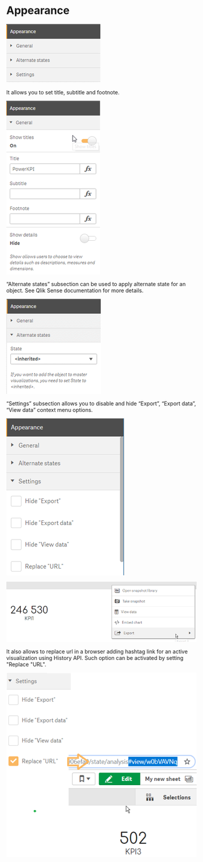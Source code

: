 # Appearance

![](../.gitbook/assets/image%20%2817%29.png)

It allows you to set title, subtitle and footnote.

![General](../.gitbook/assets/image%20%2872%29.png)

“Alternate states” subsection can be used to apply alternate state for an object. See Qlik Sense documentation for more details.

![Alternative states](../.gitbook/assets/image%20%2862%29.png)

“Settings” subsection allows you to disable and hide “Export”, “Export data”, “View data” context menu options. 



![Settings](../.gitbook/assets/image%20%2818%29.png)



![Visualization context menu](../.gitbook/assets/image%20%2842%29.png)

It also allows to replace url in a browser adding hashtag link for an active visualization using History API. Such option can be activated by setting "Replace "URL".

![Replace &quot;URL&quot;](../.gitbook/assets/image%20%2883%29.png)





